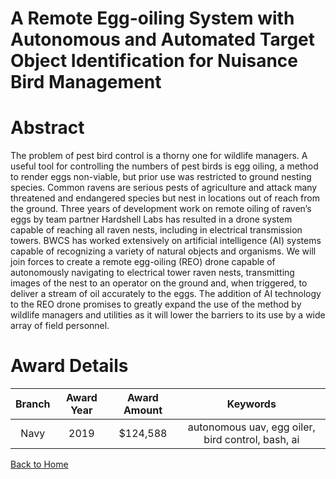 
A Remote Egg-oiling System with Autonomous and Automated Target Object Identification for Nuisance Bird Management
==================================================================================================================

# Abstract


The problem of pest bird control is a thorny one for wildlife managers. A useful tool for controlling the numbers of pest birds is egg oiling, a method to render eggs non-viable, but prior use was restricted to ground nesting species. Common ravens are serious pests of agriculture and attack many threatened and endangered species but nest in locations out of reach from the ground. Three years of development work on remote oiling of raven’s eggs by team partner Hardshell Labs has resulted in a drone system capable of reaching all raven nests, including in electrical transmission towers. BWCS has worked extensively on artificial intelligence (AI) systems capable of recognizing a variety of natural objects and organisms. We will join forces to create a remote egg-oiling (REO) drone capable of autonomously navigating to electrical tower raven nests, transmitting images of the nest to an operator on the ground and, when triggered, to deliver a stream of oil accurately to the eggs. The addition of AI technology to the REO drone promises to greatly expand the use of the method by wildlife managers and utilities as it will lower the barriers to its use by a wide array of field personnel.  

# Award Details

|Branch|Award Year|Award Amount|Keywords|
| :---: | :---: | :---: | :---: |
|Navy|2019|$124,588|autonomous uav, egg oiler, bird control, bash, ai|
  
  


[Back to Home](https://github.com/chrischow/dod_sbir_awards/JH/#1996)